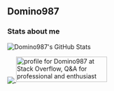 ## Domino987

### Stats about me

![Domino987's GitHub Stats](https://github-readme-stats.vercel.app/api?username=Domino987&show_icons=true&title_color=fff&icon_color=79ff97&text_color=9f9f9f&bg_color=151515)

<!--
**Domino987/Domino987** is a ✨ _special_ ✨ repository because its `README.md` (this file) appears on your GitHub profile.

Here are some ideas to get you started:

- 🔭 I’m currently working on ...
- 🌱 I’m currently learning ...
- 👯 I’m looking to collaborate on ...
- 🤔 I’m looking for help with ...
- 💬 Ask me about ...
- 📫 How to reach me: ...
- 😄 Pronouns: ...
- ⚡ Fun fact: ...
-->

<a href="https://github.com/Domino987/">
  <img 
    align="center" 
    src="https://github-readme-stats.vercel.app/api/top-langs/?username=domino987&hide=powershell,html,css&layout=compact&langs_count=20" 
  />
</a>
<a href="https://stackoverflow.com/users/11599909/domino987">
  <img 
     src="https://stackoverflow.com/users/flair/11599909.png?theme=default" 
     width="208" 
     height="58" 
     alt="profile for Domino987 at Stack Overflow, Q&amp;A for professional and enthusiast programmers" 
     title="profile for Domino987 at Stack Overflow, Q&amp;A for professional and enthusiast programmers"
   >
</a>
